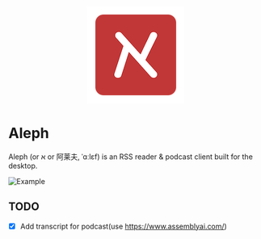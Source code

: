 <p align="center">
  <img src="https://github.com/chezhe/aleph/blob/master/public/logo192.png?raw=true" />
</p>

# Aleph

Aleph (or א or 阿莱夫, ˈɑːlɛf) is an RSS reader & podcast client built for the desktop.

![Example](https://aleph.chezhe.dev/screenshot.png)

## TODO

- [x] Add transcript for podcast(use https://www.assemblyai.com/)
